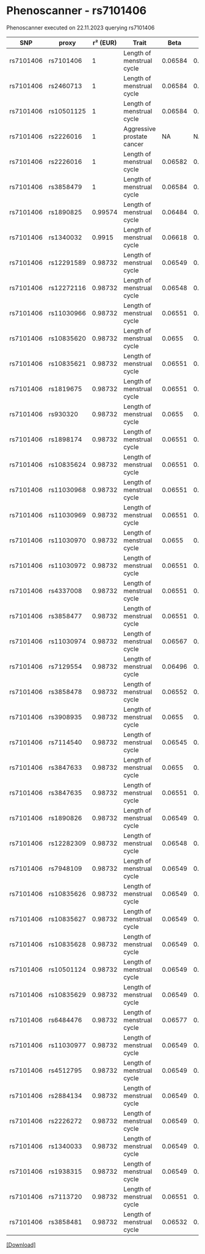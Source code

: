 # Phenoscanner - rs7101406

Phenoscanner executed on 22.11.2023 querying rs7101406

| SNP | proxy | r² (EUR) | Trait | Beta | se | p |
| --- | ----- | -------- | ----- | ---- | -- | - |
| rs7101406 | rs7101406 | 1 | Length of menstrual cycle | 0.06584 | 0.007571 | 3.577e-18 |
| rs7101406 | rs2460713 | 1 | Length of menstrual cycle | 0.06584 | 0.007571 | 3.573e-18 |
| rs7101406 | rs10501125 | 1 | Length of menstrual cycle | 0.06584 | 0.007571 | 3.607e-18 |
| rs7101406 | rs2226016 | 1 | Aggressive prostate cancer | NA | NA | 3e-08 |
| rs7101406 | rs2226016 | 1 | Length of menstrual cycle | 0.06582 | 0.007571 | 3.672e-18 |
| rs7101406 | rs3858479 | 1 | Length of menstrual cycle | 0.06584 | 0.007571 | 3.612e-18 |
| rs7101406 | rs1890825 | 0.99574 | Length of menstrual cycle | 0.06484 | 0.007566 | 1.084e-17 |
| rs7101406 | rs1340032 | 0.9915 | Length of menstrual cycle | 0.06618 | 0.007571 | 2.433e-18 |
| rs7101406 | rs12291589 | 0.98732 | Length of menstrual cycle | 0.06549 | 0.007569 | 5.278e-18 |
| rs7101406 | rs12272116 | 0.98732 | Length of menstrual cycle | 0.06548 | 0.007569 | 5.324e-18 |
| rs7101406 | rs11030966 | 0.98732 | Length of menstrual cycle | 0.06551 | 0.007569 | 5.195e-18 |
| rs7101406 | rs10835620 | 0.98732 | Length of menstrual cycle | 0.0655 | 0.007569 | 5.217e-18 |
| rs7101406 | rs10835621 | 0.98732 | Length of menstrual cycle | 0.06551 | 0.007569 | 5.195e-18 |
| rs7101406 | rs1819675 | 0.98732 | Length of menstrual cycle | 0.06551 | 0.007569 | 5.195e-18 |
| rs7101406 | rs930320 | 0.98732 | Length of menstrual cycle | 0.0655 | 0.007569 | 5.256e-18 |
| rs7101406 | rs1898174 | 0.98732 | Length of menstrual cycle | 0.06551 | 0.007569 | 5.193e-18 |
| rs7101406 | rs10835624 | 0.98732 | Length of menstrual cycle | 0.06551 | 0.007569 | 5.193e-18 |
| rs7101406 | rs11030968 | 0.98732 | Length of menstrual cycle | 0.06551 | 0.007569 | 5.201e-18 |
| rs7101406 | rs11030969 | 0.98732 | Length of menstrual cycle | 0.06551 | 0.007569 | 5.201e-18 |
| rs7101406 | rs11030970 | 0.98732 | Length of menstrual cycle | 0.0655 | 0.007569 | 5.205e-18 |
| rs7101406 | rs11030972 | 0.98732 | Length of menstrual cycle | 0.06551 | 0.007569 | 5.201e-18 |
| rs7101406 | rs4337008 | 0.98732 | Length of menstrual cycle | 0.06551 | 0.007569 | 5.201e-18 |
| rs7101406 | rs3858477 | 0.98732 | Length of menstrual cycle | 0.06551 | 0.007569 | 5.201e-18 |
| rs7101406 | rs11030974 | 0.98732 | Length of menstrual cycle | 0.06567 | 0.007572 | 4.408e-18 |
| rs7101406 | rs7129554 | 0.98732 | Length of menstrual cycle | 0.06496 | 0.007571 | 9.945e-18 |
| rs7101406 | rs3858478 | 0.98732 | Length of menstrual cycle | 0.06552 | 0.007569 | 5.134e-18 |
| rs7101406 | rs3908935 | 0.98732 | Length of menstrual cycle | 0.0655 | 0.007569 | 5.203e-18 |
| rs7101406 | rs7114540 | 0.98732 | Length of menstrual cycle | 0.06545 | 0.007569 | 5.539e-18 |
| rs7101406 | rs3847633 | 0.98732 | Length of menstrual cycle | 0.0655 | 0.007569 | 5.203e-18 |
| rs7101406 | rs3847635 | 0.98732 | Length of menstrual cycle | 0.06551 | 0.007569 | 5.198e-18 |
| rs7101406 | rs1890826 | 0.98732 | Length of menstrual cycle | 0.06549 | 0.007569 | 5.282e-18 |
| rs7101406 | rs12282309 | 0.98732 | Length of menstrual cycle | 0.06548 | 0.007569 | 5.364e-18 |
| rs7101406 | rs7948109 | 0.98732 | Length of menstrual cycle | 0.06549 | 0.007569 | 5.28e-18 |
| rs7101406 | rs10835626 | 0.98732 | Length of menstrual cycle | 0.06549 | 0.007569 | 5.273e-18 |
| rs7101406 | rs10835627 | 0.98732 | Length of menstrual cycle | 0.06549 | 0.007569 | 5.28e-18 |
| rs7101406 | rs10835628 | 0.98732 | Length of menstrual cycle | 0.06549 | 0.007569 | 5.273e-18 |
| rs7101406 | rs10501124 | 0.98732 | Length of menstrual cycle | 0.06549 | 0.007569 | 5.28e-18 |
| rs7101406 | rs10835629 | 0.98732 | Length of menstrual cycle | 0.06549 | 0.007569 | 5.282e-18 |
| rs7101406 | rs6484476 | 0.98732 | Length of menstrual cycle | 0.06577 | 0.007569 | 3.828e-18 |
| rs7101406 | rs11030977 | 0.98732 | Length of menstrual cycle | 0.06549 | 0.007569 | 5.28e-18 |
| rs7101406 | rs4512795 | 0.98732 | Length of menstrual cycle | 0.06549 | 0.007569 | 5.28e-18 |
| rs7101406 | rs2884134 | 0.98732 | Length of menstrual cycle | 0.06549 | 0.007569 | 5.28e-18 |
| rs7101406 | rs2226272 | 0.98732 | Length of menstrual cycle | 0.06549 | 0.007569 | 5.28e-18 |
| rs7101406 | rs1340033 | 0.98732 | Length of menstrual cycle | 0.06549 | 0.007569 | 5.28e-18 |
| rs7101406 | rs1938315 | 0.98732 | Length of menstrual cycle | 0.06549 | 0.007569 | 5.28e-18 |
| rs7101406 | rs7113720 | 0.98732 | Length of menstrual cycle | 0.06551 | 0.007569 | 5.195e-18 |
| rs7101406 | rs3858481 | 0.98732 | Length of menstrual cycle | 0.06532 | 0.007599 | 8.669e-18 |


[[Download]](rs7101406.gz)

